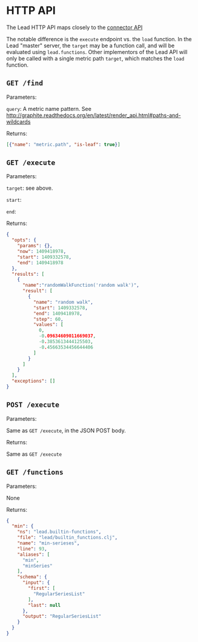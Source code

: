 # HTTP API

The Lead HTTP API maps closely to the [connector API](/src/main/clojure/lead/connector.clj)

The notable difference is the `execute` endpoint vs. the `load` function. In the Lead "master" server, the `target` may be a function call, and will be evaluated using `lead.functions`. Other implementors of the Lead API will only be called with a single metric path `target`, which matches the `load` function.

## `GET /find`

Parameters:

`query`: A metric name pattern. See http://graphite.readthedocs.org/en/latest/render_api.html#paths-and-wildcards

Returns:

```json
[{"name": "metric.path", "is-leaf": true}]
```

## `GET /execute`

Parameters:

`target`: see above.

`start`:

`end`:

Returns:

```json
{
  "opts": {
    "params": {},
    "now": 1409418978,
    "start": 1409332578,
    "end": 1409418978
  },
  "results": [
    {
      "name":"randomWalkFunction('random walk')",
      "result": [
        {
          "name": "random walk",
          "start": 1409332578,
          "end": 1409418978,
          "step": 60,
          "values": [
            0,
            -0.09634609011669037,
            -0.3853613444125503,
            -0.45663534456644406
          ]
        }
      ]
    }
  ],
  "exceptions": []
}
```

## `POST /execute`

Parameters:

Same as `GET /execute`, in the JSON POST body.

Returns:

Same as `GET /execute`


## `GET /functions`

Parameters:

None

Returns:

```json
{
  "min": {
    "ns": "lead.builtin-functions",
    "file": "lead/builtin_functions.clj",
    "name": "min-serieses",
    "line": 93,
    "aliases": [
      "min",
      "minSeries"
    ],
    "schema": {
      "input": {
        "first": [
          "RegularSeriesList"
        ],
        "last": null
      },
      "output": "RegularSeriesList"
    }
  }
}
```
